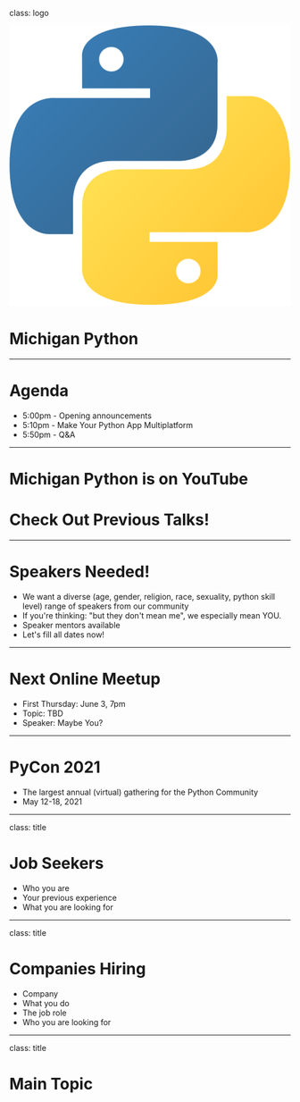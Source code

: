 class: logo

![Michigan Python](python.svg)

# Michigan Python

---

# Agenda

- 5:00pm - Opening announcements
- 5:10pm - Make Your Python App Multiplatform
- 5:50pm - Q&A

---

# Michigan Python is on YouTube
# Check Out Previous Talks!

---

# Speakers Needed!

- We want a diverse (age, gender, religion, race, sexuality, python skill level) range of speakers from our community
- If you're thinking: "but they don't mean me", we especially mean YOU.
- Speaker mentors available
- Let's fill all dates now!

---

# Next Online Meetup

- First Thursday: June 3, 7pm
- Topic: TBD
- Speaker: Maybe You? 

---

# PyCon 2021

- The largest annual (virtual) gathering for the Python Community
- May 12-18, 2021

---

class: title

# Job Seekers

- Who you are
- Your previous experience
- What you are looking for

---

class: title

# Companies Hiring

- Company
- What you do
- The job role
- Who you are looking for

---

class: title

# Main Topic

